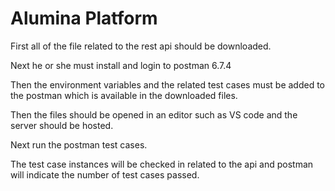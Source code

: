 
# Alumina Platform
First all of the file related to the rest api should be downloaded.

Next he or she must install and login to postman 6.7.4

Then the environment variables and the related test cases must be added to the postman which is available in the downloaded files.

Then the files should be opened in an editor such as VS code and the server should be hosted.

Next run the postman test cases.

The test case instances will be checked in related to the api and postman will indicate the number of test cases passed.



